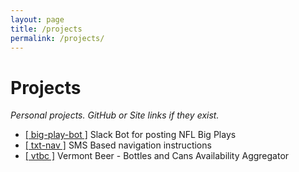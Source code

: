 ```yaml
---
layout: page
title: /projects
permalink: /projects/
---
```


# Projects  
*Personal projects. GitHub or Site links if they exist.*
<br>
- [\[ big-play-bot \]](https://github.com/twbarber/big-play-bot) Slack Bot for posting NFL Big Plays
- [\[ txt-nav \]](https://github.com/twbarber/txt-nav) SMS Based navigation instructions
- [\[ vtbc \]](https://github.com/twbarber/vtbc) Vermont Beer - Bottles and Cans Availability Aggregator